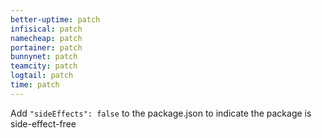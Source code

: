 ```yaml
---
better-uptime: patch
infisical: patch
namecheap: patch
portainer: patch
bunnynet: patch
teamcity: patch
logtail: patch
time: patch
---
```


Add `"sideEffects": false` to the package.json to indicate the package is side-effect-free
